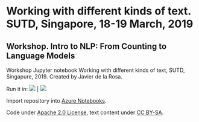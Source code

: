 # Working with different kinds of text. SUTD, Singapore, 18-19 March, 2019

Workshop. Intro to NLP: From Counting to Language Models
-------------------------------------------------------

Workshop Jupyter notebook Working with different kinds of text, SUTD, Singapure, 2019. Created by Javier de la Rosa.

Run it in: <a href="https://mybinder.org/v2/gh/versae/singapore-dh2019/master?filepath=intro-nlp-from-counting-to-language-models.ipynb" rel="nofollow"><img src="https://camo.githubusercontent.com/483bae47a175c24dfbfc57390edd8b6982ac5fb3/68747470733a2f2f6d7962696e6465722e6f72672f62616467655f6c6f676f2e737667" /></a> | <a href="https://colab.research.google.com/github/versae/singapore-dh2019/master/blob/intro-nlp-from-counting-to-language-models.ipynb" rel="nofollow"><img src="https://camo.githubusercontent.com/9fce800b43501a0091079747a272e7f949f2eac9/68747470733a2f2f62616467656e2e6e65742f62616467652f4c61756e63682f6f6e253230476f6f676c65253230436f6c61622f626c75653f69636f6e3d7465726d696e616c" /></a>

Import repository into <a href="https://notebooks.azure.com/import/gh/versae/singapore-dh2019">Azure Notebooks</a>.

Code under [Apache 2.0 License](LICENSE), text content under [CC BY-SA](cc-by-sa.txt). 
